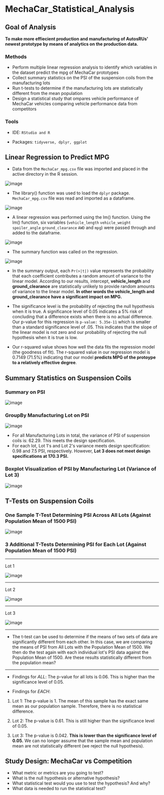 # MechaCar_Statistical_Analysis
## Goal of Analysis
**To make more effiecient production and manufacturing of AutosRUs' newest prototype by means of analytics on the production data.**
### Methods
* Perform multiple linear regression analysis to identify which variables in the dataset predict the mpg of MechaCar prototypes
* Collect summary statistics on the PSI of the suspension coils from the manufacturing lots
* Run t-tests to determine if the manufacturing lots are statistically different from the mean population
* Design a statistical study that ompares vehicle performance of MechaCar vehicles comparing vehicle performance data from competitors
### Tools
* IDE: `RStudio and R`

* Packages: `tidyverse, dplyr, ggplot`

## Linear Regression to Predict MPG
* Data from the `MechaCar_mpg.csv` file was imported and placed in the active directory in the R session.


![image](https://user-images.githubusercontent.com/103383489/189496172-8828a7f9-088b-4945-b659-1f948120953f.png)

* The library() function was used to load the `dplyr` package. `MechaCar_mpg.csv` file was read and imported as a dataframe.

![image](https://user-images.githubusercontent.com/103383489/189496362-28a01d80-ae0f-4080-bb2f-d138b8fd8d08.png)


* A linear regression was performed using the lm() function. Using the lm() function, six variables (`vehicle_length` `vehicle_weight` `spoiler_angle` `ground_clearance` `AWD` and `mpg`) were passed through and added to the dataframe.

![image](https://user-images.githubusercontent.com/103383489/189496267-ab35a6b9-2048-432e-9cd5-df6903953d1d.png)

* The summary function was called on the regression.

![image](https://user-images.githubusercontent.com/103383489/189496771-48601904-c55a-41aa-b8fa-404933c9a9fe.png)


* In the summary output, each `Pr(>|t|)` value represents the probability that each coefficient contributes a random amount of variance to the linear model. According to our results, intercept, **vehicle_length** and **ground_clearance** are statistically unlikely to provide random amounts of variance to the linear model. **In other words the vehicle_length and ground_clearance have a significant impact on MPG.**

* The significance level is the probability of rejecting the null hypothesis when it is true. A significance level of 0.05 indicates a 5% risk of concluding that a difference exists when there is no actual difference. Our p-value for this regression is `p-value: 5.35e-11` which is smaller than a standard significance level of .05. This indicates that the slope of the linear model is not zero and our probability of rejecting the null hypothesis when it is true is low. 

*  Our r-squared value shows how well the data fits the regression model (the goodness of fit). The r-squared value in our regression model is 0.7149 (71.5%) indicating that our model **predicts MPG of the protoype to a relatively effective degree**.

## Summary Statistics on Suspension Coils

### Summary on PSI

![image](https://user-images.githubusercontent.com/103383489/189498744-a9a40038-ffa4-4dd5-80b0-8e09de0c040a.png)

### GroupBy Manufacturing Lot on PSI

![image](https://user-images.githubusercontent.com/103383489/189498761-ffc612a9-b69b-4c68-ac6c-f1e6822bbc1b.png)

* For all Manufacturing Lots in total, the variance of PSI of suspension coils is: 62.29. This meets the design specification.
* For each lot, Lot 1's and Lot 2's variance meets design specification: 0.98 and 7.5 PSI, respectively. However, **Lot 3 does not meet design specifications at 170.3 PSI.** 

### Boxplot Visualization of PSI by Manufacturing Lot (Variance of Lot 3)

![image](https://user-images.githubusercontent.com/103383489/189501960-54d37cbe-f028-44ff-9037-289f0999bdb4.png)

## T-Tests on Suspension Coils

### One Sample T-Test Determining PSI Across All Lots (Against Population Mean of 1500 PSI)
![image](https://user-images.githubusercontent.com/103383489/189502104-47ad6085-1864-46d3-baf1-600d55b5a27e.png)

### 3 Additional T-Tests Determining PSI for Each Lot (Against Population Mean of 1500 PSI)

---

Lot 1

![image](https://user-images.githubusercontent.com/103383489/189502137-860898fe-2be5-4359-bb34-4ae2d26bcd9b.png)

---

Lot 2

![image](https://user-images.githubusercontent.com/103383489/189502141-b5ac4624-b6b1-4466-bdfe-7d3718c6115b.png)

---

Lot 3

![image](https://user-images.githubusercontent.com/103383489/189502147-cecbf909-ebeb-411e-8ed1-90403795fc8d.png)

---

* The t-test can be used to determine if the means of two sets of data are significantly different from each other. In this case, we are comparing the means of PSI from All Lots with the Population Mean of 1500. We then do the test again with each individual lot's PSI data against the Population Mean of 1500. Are these results statistically different from the population mean?

---

* Findings for *ALL*: The p-value for all lots is 0.06. This is higher than the significance level of 0.05. 

* Findings for *EACH*: 
1) Lot 1: The p-value is 1. The mean of this sample has the exact same mean as our population sample. Therefore, there is no statistical difference.

2) Lot 2: The p-value is 0.61. This is still higher than the significance level of 0.05.

3) Lot 3: The p-value is 0.042. **This is lower than the significance level of 0.05.** We can no longer assume that the sample mean and population mean are not statistically different (we reject the null hypothesis).

## Study Design: MechaCar vs Competition

* What metric or metrics are you going to test?
* What is the null hypothesis or alternative hypothesis?
* What statistical test would you use to test the hypothesis? And why?
* What data is needed to run the statistical test?
